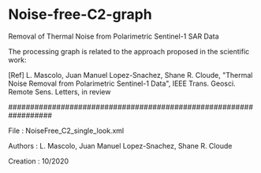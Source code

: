 # Noise-free-C2-graph
Removal of Thermal Noise from Polarimetric Sentinel-1 SAR Data

The processing graph is related to the approach proposed in the scientific work:

[Ref] L. Mascolo, Juan Manuel Lopez-Snachez, Shane R. Cloude, "Thermal Noise Removal from Polarimetric Sentinel-1 Data", IEEE Trans. Geosci. Remote Sens. Letters, in review

##################################################################

File     : NoiseFree_C2_single_look.xml

Authors  : L. Mascolo, Juan Manuel Lopez-Snachez, Shane R. Cloude

Creation : 10/2020
